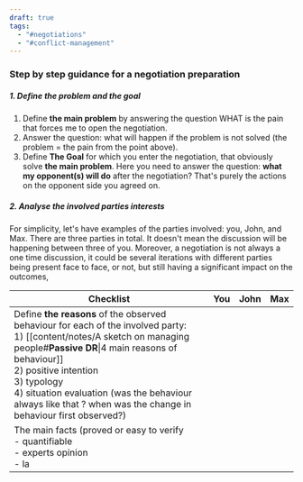 ```yaml
---
draft: true
tags:
  - "#negotiations"
  - "#conflict-management"
---
```

### Step by step guidance for a negotiation preparation

##### 1. Define the problem and the goal
1. Define **the main problem** by answering the question WHAT is the pain that forces me to open the negotiation.
2. Answer the question: what will happen if the problem is not solved (the problem = the pain from the point above).
3. Define **The Goal** for which you enter the negotiation, that obviously solve **the main problem**. Here you need to answer the question: **what my opponent(s) will do** after the negotiation? That's purely the actions on the opponent side you agreed on.
##### 2. Analyse the involved parties interests
For simplicity, let's have examples of the parties involved: you, John, and Max. There are three parties in total. It doesn't mean the discussion will be happening between three of you. Moreover, a negotiation is not always a one time discussion, it could be several iterations with different parties being present face to face, or not, but still having a significant impact on the outcomes,


| Checklist                                                                                                                                                                                                                                                                                                                                    | You | John | Max |
| -------------------------------------------------------------------------------------------------------------------------------------------------------------------------------------------------------------------------------------------------------------------------------------------------------------------------------------------- | --- | ---- | --- |
| Define **the reasons** of the observed behaviour for each of the involved party: <br>1) [[content/notes/A sketch on managing people#**Passive DR**\|4 main reasons of behaviour]]<br>2) positive intention<br>3) typology<br>4) situation evaluation (was the behaviour always like that ? when was the change in behaviour first observed?) |     |      |     |
| The main facts (proved or easy to verify<br>- quantifiable <br>- experts opinion<br>- la                                                                                                                                                                                                                                                     |     |      |     |

